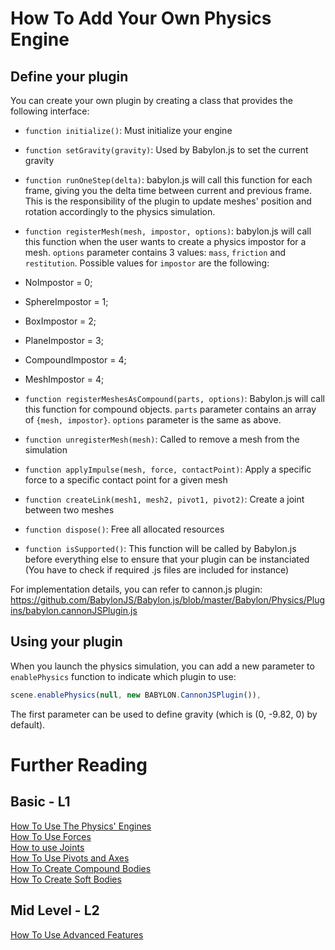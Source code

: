 # How To Add Your Own Physics Engine

## Define your plugin
You can create your own plugin by creating a class that provides the following interface:

* ```function initialize()```: Must initialize your engine

* ```function setGravity(gravity)```: Used by Babylon.js to set the current gravity

* ```function runOneStep(delta)```: babylon.js will call this function for each frame, giving you the delta time between current and previous frame. This is the responsibility of the plugin to update meshes' position and rotation accordingly to the physics simulation.

* ```function registerMesh(mesh, impostor, options)```: babylon.js will call this function when the user wants to create a physics impostor for a mesh. ```options``` parameter contains 3 values: ```mass```, ```friction``` and ```restitution```. Possible values for ```impostor``` are the following:
 * NoImpostor = 0;
 * SphereImpostor = 1;
 * BoxImpostor = 2;
 * PlaneImpostor = 3;
 * CompoundImpostor = 4;
 * MeshImpostor = 4;

* ```function registerMeshesAsCompound(parts, options)```: Babylon.js will call this function for compound objects. ```parts``` parameter contains an array of ```{mesh, impostor}```. ```options``` parameter is the same as above.

* ```function unregisterMesh(mesh)```: Called to remove a mesh from the simulation

* ```function applyImpulse(mesh, force, contactPoint)```: Apply a specific force to a specific contact point for a given mesh

* ```function createLink(mesh1, mesh2, pivot1, pivot2)```: Create a joint between two meshes

* ```function dispose()```: Free all allocated resources

* ```function isSupported()```: This function will be called by Babylon.js before everything else to ensure that your plugin can be instanciated (You have to check if required .js files are included for instance)

For implementation details, you can refer to cannon.js plugin: https://github.com/BabylonJS/Babylon.js/blob/master/Babylon/Physics/Plugins/babylon.cannonJSPlugin.js

## Using your plugin
When you launch the physics simulation, you can add a new parameter to ```enablePhysics``` function to indicate which plugin to use:

```javascript
scene.enablePhysics(null, new BABYLON.CannonJSPlugin()),
```

The first parameter can be used to define gravity (which is (0, -9.82, 0) by default).

# Further Reading

## Basic - L1

[How To Use The Physics' Engines](/how_to/using_the_physics_engine)  
[How To Use Forces](/how_to/forces)  
[How to use Joints](/how_to/joints)  
[How To Use Pivots and Axes](/how_to/joint_pivots)  
[How To Create Compound Bodies](/how_to/compounds)  
[How To Create Soft Bodies](/how_to/soft_bodies)

## Mid Level - L2

[How To Use Advanced Features](/how_to/Using_Advanced_Physics_Features)

